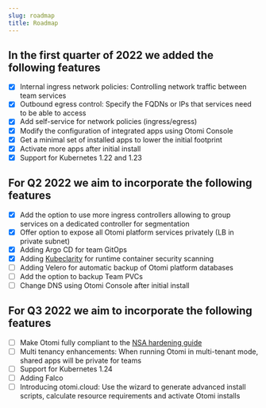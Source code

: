 ```yaml
---
slug: roadmap
title: Roadmap
---
```


## In the first quarter of 2022 we added the following features

- [x] Internal ingress network policies: Controlling network traffic between team services
- [x] Outbound egress control: Specify the FQDNs or IPs that services need to be able to access
- [x] Add self-service for network policies (ingress/egress)
- [x] Modify the configuration of integrated apps using Otomi Console
- [x] Get a minimal set of installed apps to lower the initial footprint
- [x] Activate more apps after initial install
- [x] Support for Kubernetes 1.22 and 1.23

## For Q2 2022 we aim to incorporate the following features

- [x] Add the option to use more ingress controllers allowing to group services on a dedicated controller for segmentation
- [x] Offer option to expose all Otomi platform services privately (LB in private subnet)
- [x] Adding Argo CD for team GitOps
- [x] Adding [Kubeclarity](https://github.com/openclarity/kubeclarity) for runtime container security scanning
- [ ] Adding Velero for automatic backup of Otomi platform databases
- [ ] Add the option to backup Team PVCs
- [ ] Change DNS using Otomi Console after initial install

## For Q3 2022 we aim to incorporate the following features

- [ ] Make Otomi fully compliant to the [NSA hardening guide](https://media.defense.gov/2021/Aug/03/2002820425/-1/-1/0/CTR_Kubernetes_Hardening_Guidance_1.1_20220315.PDF)
- [ ] Multi tenancy enhancements: When running Otomi in multi-tenant mode, shared apps will be private for teams
- [ ] Support for Kubernetes 1.24
- [ ] Adding Falco
- [ ] Introducing otomi.cloud: Use the wizard to generate advanced install scripts, calculate resource requirements and activate Otomi installs
